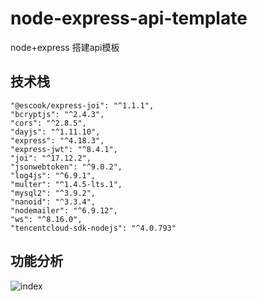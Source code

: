 # node-express-api-template

node+express 搭建api模板

## 技术栈

```
"@escook/express-joi": "^1.1.1",
"bcryptjs": "^2.4.3",
"cors": "^2.8.5",
"dayjs": "^1.11.10",
"express": "^4.18.3",
"express-jwt": "^8.4.1",
"joi": "^17.12.2",
"jsonwebtoken": "^9.0.2",
"log4js": "^6.9.1",
"multer": "^1.4.5-lts.1",
"mysql2": "^3.9.2",
"nanoid": "^3.3.4",
"nodemailer": "^6.9.12",
"ws": "^8.16.0",
"tencentcloud-sdk-nodejs": "^4.0.793"
```

## 功能分析

![index](D:\NodeProjects\node-express-api-template\index.png)
